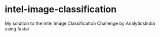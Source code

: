 # intel-image-classification
My solution to the Intel Image Classification Challenge by AnalyticsIndia using fastai

